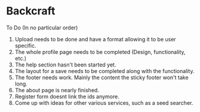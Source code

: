 Backcraft
=========

To Do (In no particular order)
  1. Upload needs to be done and have a format allowing it to be user specific.
  2. The whole profile page needs to be completed (Design, functionality, etc.)
  3. The help section hasn't been started yet.
  4. The layout for a save needs to be completed along with the functionality.
  5. The footer needs work. Mainly the content the sticky footer won't take long.
  6. The about page is nearly finished.
  7. Register form doesnt link the ids anymore.
  8. Come up with ideas for other various services, such as a seed searcher.
